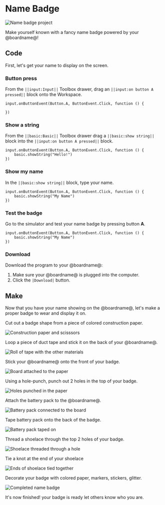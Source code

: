 # Name Badge

![Name badge project](/static/mb/projects/name-badge/header.png)

Make yourself known with a fancy name badge powered by your @boardname@!

## Code

First, let's get your name to display on the screen.

### Button press 

From the ``||input:Input||`` Toolbox drawer, drag an ``||input:on button A pressed||`` block onto the Workspace.

```blocks
input.onButtonEvent(Button.A, ButtonEvent.Click, function () {

})
```

### Show a string

From the ``||basic:Basic||`` Toolbox drawer drag a ``||basic:show string||`` block into the ``||input:on button A pressed||`` block.

```blocks
input.onButtonEvent(Button.A, ButtonEvent.Click, function () {
    basic.showString("Hello!")
})
```

### Show my name

In the ``||basic:show string||`` block, type your name.

```blocks
input.onButtonEvent(Button.A, ButtonEvent.Click, function () {
    basic.showString("My Name")
})
```

### Test the badge

Go to the simulator and test your name badge by pressing button **A**.

```sim
input.onButtonEvent(Button.A, ButtonEvent.Click, function () {
    basic.showString("My Name")
})
```

### Download

Download the program to your @boardname@:

1. Make sure your @boardname@ is plugged into the computer.
2. Click the `|Download|` button.

## Make

Now that you have your name showing on the @boardname@, let's make a proper badge to  wear and display it on.

Cut out a badge shape from a piece of colored construction paper.

![Construction paper and scisssors](/static/mb/projects/name-badge/picture1.png)

Loop a piece of duct tape and stick it on the back of your @boardname@.

![Roll of tape with the other materials](/static/mb/projects/name-badge/picture2.png)

Stick your @boardname@ onto the front of your badge.

![Board attached to the paper](/static/mb/projects/name-badge/picture3.png)

Using a hole-punch, punch out 2 holes in the top of your badge.

![Holes punched in the paper](/static/mb/projects/name-badge/picture4.png)

Attach the battery pack to the @boardname@.

![Battery pack connected to the board](/static/mb/projects/name-badge/picture5.png)

Tape battery pack onto the back of the badge.

![Battery pack taped on](/static/mb/projects/name-badge/picture6.png)

Thread a shoelace through the top 2 holes of your badge.

![Shoelace threaded through a hole](/static/mb/projects/name-badge/picture7.png)

Tie a knot at the end of your shoelace

![Ends of shoelace tied together](/static/mb/projects/name-badge/picture8.png)

Decorate your badge with colored paper, markers, stickers, glitter.

![Completed name badge](/static/mb/projects/name-badge/picture9.png)

It's now finished! your badge is ready let others know who you are.